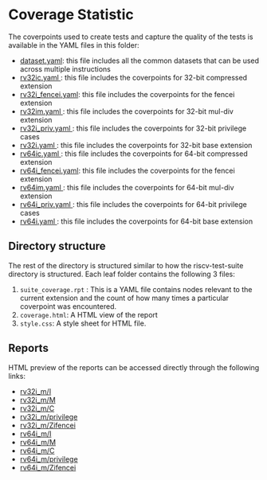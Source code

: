 # Coverage Statistic

The coverpoints used to create tests and capture the quality of the tests is available in the YAML
files in this folder:

- [dataset.yaml](dataset.yaml): this file includes all the common datasets that can be used across multiple instructions
- [rv32ic.yaml      ](rv32ic.yaml): this file includes the coverpoints for 32-bit compressed extension
- [rv32i_fencei.yaml](rv32i_fencei.yaml): this file includes the coverpoints for the fencei extension
- [rv32im.yaml      ](rv32im.yaml): this file includes the coverpoints for 32-bit mul-div extension
- [rv32i_priv.yaml  ](rv32i_priv.yaml): this file includes the coverpoints for 32-bit privilege cases
- [rv32i.yaml       ](rv32i.yaml): this file includes the coverpoints for 32-bit base extension
- [rv64ic.yaml      ](rv64ic.yaml): this file includes the coverpoints for 64-bit compressed extension
- [rv64i_fencei.yaml](rv64i_fencei.yaml): this file includes the coverpoints for the fencei extension
- [rv64im.yaml      ](rv64im.yaml): this file includes the coverpoints for 64-bit mul-div extension
- [rv64i_priv.yaml  ](rv64i_priv.yaml): this file includes the coverpoints for 64-bit privilege cases
- [rv64i.yaml       ](rv64i.yaml): this file includes the coverpoints for 64-bit base extension


## Directory structure
The rest of the directory is structured similar to how the riscv-test-suite directory is structured.
Each leaf folder contains the following 3 files:
1. ``suite_coverage.rpt`` : This is a YAML file contains nodes relevant to the current extension and the count of how many times a particular coverpoint was encountered.
2. ``coverage.html``: A HTML view of the report
4. ``style.css``: A style sheet for HTML file.

## Reports

HTML preview of the reports can be accessed directly through the following links:

- [rv32i_m/I](https://htmlpreview.github.io/?https://github.com/incoresemi/riscv-compliance/blob/dev/riscv-test-stats/coverage/rv32i_m/I/coverage.html)
- [rv32i_m/M](https://htmlpreview.github.io/?https://github.com/incoresemi/riscv-compliance/blob/dev/riscv-test-stats/coverage/rv32i_m/M/coverage.html)
- [rv32i_m/C](https://htmlpreview.github.io/?https://github.com/incoresemi/riscv-compliance/blob/dev/riscv-test-stats/coverage/rv32i_m/C/coverage.html)
- [rv32i_m/privilege](https://htmlpreview.github.io/?https://github.com/incoresemi/riscv-compliance/blob/dev/riscv-test-stats/coverage/rv32i_m/privilege/coverage.html)
- [rv32i_m/Zifencei](https://htmlpreview.github.io/?https://github.com/incoresemi/riscv-compliance/blob/dev/riscv-test-stats/coverage/rv32i_m/Zifencei/coverage.html)
- [rv64i_m/I](https://htmlpreview.github.io/?https://github.com/incoresemi/riscv-compliance/blob/dev/riscv-test-stats/coverage/rv64i_m/I/coverage.html)
- [rv64i_m/M](https://htmlpreview.github.io/?https://github.com/incoresemi/riscv-compliance/blob/dev/riscv-test-stats/coverage/rv64i_m/M/coverage.html)
- [rv64i_m/C](https://htmlpreview.github.io/?https://github.com/incoresemi/riscv-compliance/blob/dev/riscv-test-stats/coverage/rv64i_m/C/coverage.html)
- [rv64i_m/privilege](https://htmlpreview.github.io/?https://github.com/incoresemi/riscv-compliance/blob/dev/riscv-test-stats/coverage/rv64i_m/privilege/coverage.html)
- [rv64i_m/Zifencei](https://htmlpreview.github.io/?https://github.com/incoresemi/riscv-compliance/blob/dev/riscv-test-stats/coverage/rv64i_m/Zifencei/coverage.html)
